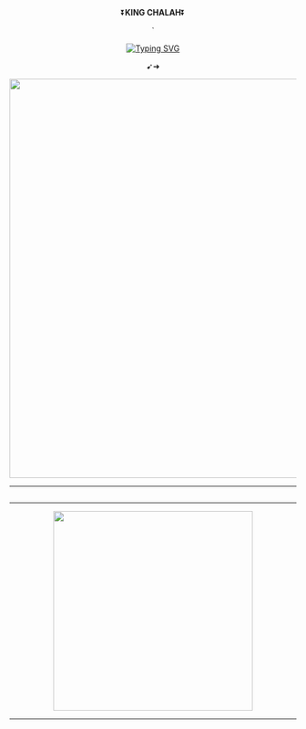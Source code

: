 <div align="center">
    ⏬<b>KING CHALAH</b>⏬</b>

  
<div align="center">
</p>
 `
 



 
 [![Typing SVG](https://readme-typing-svg.herokuapp.com?font=Rockstar-ExtraBold&color=F33A6A&lines=𝐖𝐞𝐥𝐜𝐨𝐦𝐞+𝐓𝐨+𝙆𝙄𝙉𝙂+CHALA+TECH-+𝗕𝗢𝗧.🤣;+BOT+POWERD+BY+CHALANA💕ඉතිං+කොහොමද++++++++❿😁මොකද+කරන්නෙ🇧🇷)](https://git.io/typing-svg)

➹➜

 <p align="center">
<a href="https://github.com/Chalana90/QUEEN_DIMA_MD">
    <img src=https://i.ibb.co/tmB17qd/9ce26e0fad432024.jpg"  width="700px">
</a>
<hr>

<a href="#"><img src="http://readme-typing-svg.herokuapp.com?color=ff00ab&center=true&vCenter=true&multiline=false&lines=QUEEN+DIMA+MD+OWNER+CHALAH+TECH(DARK.CYBER)" alt="">   
</p>





<hr>

<a href="https://whatsapp.com/channel/0029Vb04zWSBFLgVwEvUMB1O"><img src="https://img.shields.io/badge/Join%20Our%20WhatsApp%20Channel-red"  width="350"></a>

<hr>
